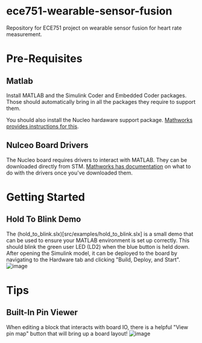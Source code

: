 # ece751-wearable-sensor-fusion
Repository for ECE751 project on wearable sensor fusion for heart rate measurement.

# Pre-Requisites
## Matlab
Install MATLAB and the Simulink Coder and Embedded Coder packages. Those should automatically bring in all the packages they require to support them. 

You should also install the Nucleo hardaware support package. [Mathworks provides instructions for this](https://www.mathworks.com/help/releases/R2021b/supportpkg/nucleo/ug/intro.html).

## Nulceo Board Drivers
The Nucleo board requires drivers to interact with MATLAB. They can be downloaded directly from STM. [Mathworks has documentation](https://www.mathworks.com/help/releases/R2021b/supportpkg/nucleo/ug/install-drives-for-simulink-coder-support-package-for-stmicroelectronics-nucleo-boards.html) on what to do with the drivers once you've downloaded them.

# Getting Started
## Hold To Blink Demo
The (hold_to_blink.slx)[src/examples/hold_to_blink.slx] is a small demo that can be used to ensure your MATLAB environment is set up correctly. This should blink the green user LED (LD2) when the blue button is held down. After opening the Simulink model, it can be deployed to the board by navigating to the Hardware tab and clicking "Build, Deploy, and Start".
![image](https://user-images.githubusercontent.com/17224381/139503508-1a3c439e-b555-469d-a9e1-5aab41f5c8ad.png)



# Tips
## Built-In Pin Viewer
When editing a block that interacts with board IO, there is a helpful "View pin map" button that will bring up a board layout!
![image](https://user-images.githubusercontent.com/17224381/139503670-f9633ce8-ceb6-4045-a5f4-4b0e6f498373.png)
